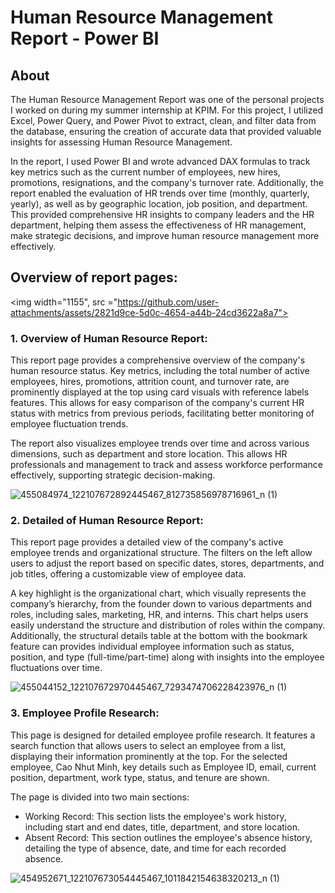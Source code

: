 # Human Resource Management Report - Power BI

## About
The Human Resource Management Report was one of the personal projects I worked on during my summer 
internship at KPIM. For this project, I utilized Excel, Power Query, and Power Pivot to extract, 
clean, and filter data from the database, ensuring the creation of accurate data that provided valuable 
insights for assessing Human Resource Management.

In the report, I used Power BI and wrote advanced DAX formulas to track key metrics such as the current 
number of employees, new hires, promotions, resignations, and the company's turnover rate. Additionally, 
the report enabled the evaluation of HR trends over time (monthly, quarterly, yearly), as well as by 
geographic location, job position, and department. This provided comprehensive HR insights to company 
leaders and the HR department, helping them assess the effectiveness of HR management, make strategic 
decisions, and improve human resource management more effectively.

## Overview of report pages:
<img width="1155", src ="https://github.com/user-attachments/assets/2821d9ce-5d0c-4654-a44b-24cd3622a8a7">


### 1. Overview of Human Resource Report: 
This report page provides a comprehensive overview of the company's human resource status. Key metrics, 
including the total number of active employees, hires, promotions, attrition count, and turnover rate, are 
prominently displayed at the top using card visuals with reference labels features. This allows for easy 
comparison of the company's current HR status with metrics from previous periods, facilitating better monitoring 
of employee fluctuation trends.

The report also visualizes employee trends over time and across various dimensions, such as department and 
store location. This allows HR professionals and management to track and assess workforce performance effectively,
supporting strategic decision-making.
 
![455084974_122107672892445467_812735856978716961_n (1)](https://github.com/user-attachments/assets/3e3179f8-2e0d-4c23-9efd-e609067dc908)

### 2. Detailed of Human Resource Report:

This report page provides a detailed view of the company's active employee trends and organizational structure. 
The filters on the left allow users to adjust the report based on specific dates, stores, departments, and job titles, offering a customizable view of employee data.

A key highlight is the organizational chart, which visually represents the company’s hierarchy, from the founder down to various departments and roles, including sales, marketing, HR, and interns. This chart helps users easily understand the structure and distribution of roles within the company. Additionally, the structural details table at the bottom with the bookmark feature can provides individual employee information such as status, position, and type (full-time/part-time) along with insights into the employee fluctuations over time.

![455044152_122107672970445467_7293474706228423976_n (1)](https://github.com/user-attachments/assets/d3a846c0-3466-4b07-ac98-f095d5777588)

### 3. Employee Profile Research:
This page is designed for detailed employee profile research. It features a search function that allows users to select an employee from a list, displaying their information prominently at the top. For the selected employee, Cao Nhut Minh, key details such as Employee ID, email, current position, department, work type, status, and tenure are shown.

The page is divided into two main sections:
- Working Record: This section lists the employee's work history, including start and end dates, title, department, and store location.
- Absent Record: This section outlines the employee's absence history, detailing the type of absence, date, and time for each recorded absence.

![454952671_122107673054445467_1011842154638320213_n (1)](https://github.com/user-attachments/assets/58399889-3d33-4378-a3e6-be8ac1ecf76b)

